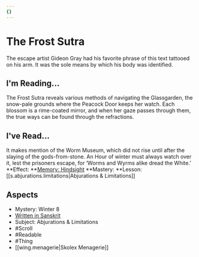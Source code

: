 ```yaml
---
{}
---
```

# The Frost Sutra
The escape artist Gideon Gray had his favorite phrase of this text tattooed on his arm. It was the sole means by which his body was identified.
## I'm Reading...
The Frost Sutra reveals various methods of navigating the Glassgarden, the snow-pale grounds where the Peacock Door keeps her watch. Each blossom is a rime-coated mirror, and when her gaze passes through them, the true ways can be found through the refractions.
## I've Read...
It makes mention of the Worm Museum, which did not rise until after the slaying of the gods-from-stone. An Hour of winter must always watch over it, lest the prisoners escape, for ‘Worms and Wyrms alike dread the White.’
**Effect: **[Memory: Hindsight](https://uadaf.theevilroot.xyz/rowenarium/element/mem.hindsight)
**Mastery: **Lesson: [[s.abjurations.limitations|Abjurations & Limitations]]
## Aspects
- Mystery: Winter 8
- [Written in Sanskrit](https://uadaf.theevilroot.xyz/rowenarium/element/w.sanskrit)
- Subject: Abjurations & Limitations
- #Scroll
- #Readable
- #Thing
- [[wing.menagerie|Skolex Menagerie]]